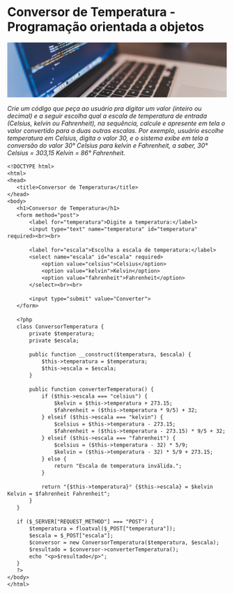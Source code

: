 # Conversor de Temperatura - Programação orientada a objetos

<img src="https://github.com/ScenioMathias/APL-2/blob/main/ALP.png?raw=true" alt="smashupy" width="700"/>

_Crie um código que peça ao usuário pra digitar um valor (inteiro ou decimal) e a seguir escolha qual a escala de temperatura de entrada (Celsius, kelvin ou Fahrenheit), na sequência, calcule e apresente em tela o valor convertido para a duas outras escalas.
Por exemplo, usuário escolhe temperatura em Celsius, digita o valor 30, e o
sistema exibe em tela a conversão do valor 30° Celsius para kelvin e Fahrenheit, a saber, 30° Celsius = 303,15 Kelvin = 86° Fahrenheit._

 ```shell
<!DOCTYPE html>
<html>
<head>
    <title>Conversor de Temperatura</title>
</head>
<body>
    <h1>Conversor de Temperatura</h1>
    <form method="post">
        <label for="temperatura">Digite a temperatura:</label>
        <input type="text" name="temperatura" id="temperatura" required><br><br>

        <label for="escala">Escolha a escala de temperatura:</label>
        <select name="escala" id="escala" required>
            <option value="celsius">Celsius</option>
            <option value="kelvin">Kelvin</option>
            <option value="fahrenheit">Fahrenheit</option>
        </select><br><br>

        <input type="submit" value="Converter">
    </form>

    <?php
    class ConversorTemperatura {
        private $temperatura;
        private $escala;

        public function __construct($temperatura, $escala) {
            $this->temperatura = $temperatura;
            $this->escala = $escala;
        }

        public function converterTemperatura() {
            if ($this->escala === "celsius") {
                $kelvin = $this->temperatura + 273.15;
                $fahrenheit = ($this->temperatura * 9/5) + 32;
            } elseif ($this->escala === "kelvin") {
                $celsius = $this->temperatura - 273.15;
                $fahrenheit = ($this->temperatura - 273.15) * 9/5 + 32;
            } elseif ($this->escala === "fahrenheit") {
                $celsius = ($this->temperatura - 32) * 5/9;
                $kelvin = ($this->temperatura - 32) * 5/9 + 273.15;
            } else {
                return "Escala de temperatura inválida.";
            }

            return "{$this->temperatura}° {$this->escala} = $kelvin Kelvin = $fahrenheit Fahrenheit";
        }
    }

    if ($_SERVER["REQUEST_METHOD"] === "POST") {
        $temperatura = floatval($_POST["temperatura"]);
        $escala = $_POST["escala"];
        $conversor = new ConversorTemperatura($temperatura, $escala);
        $resultado = $conversor->converterTemperatura();
        echo "<p>$resultado</p>";
    }
    ?>
</body>
</html>
 ```
